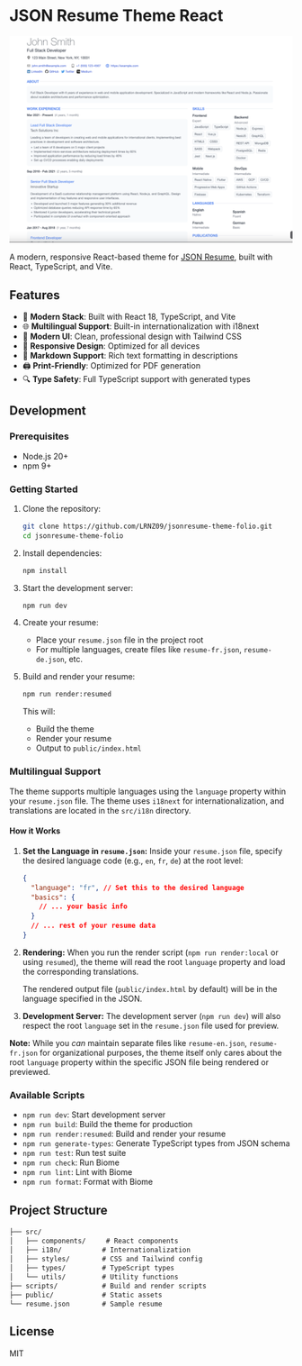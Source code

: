 # JSON Resume Theme React

![](screenshot.png)

A modern, responsive React-based theme for [JSON Resume](https://jsonresume.org/), built with React, TypeScript, and Vite.

## Features

- 🚀 **Modern Stack**: Built with React 18, TypeScript, and Vite
- 🌐 **Multilingual Support**: Built-in internationalization with i18next
- 🎨 **Modern UI**: Clean, professional design with Tailwind CSS
- 📱 **Responsive Design**: Optimized for all devices
- 📝 **Markdown Support**: Rich text formatting in descriptions
- 🖨️ **Print-Friendly**: Optimized for PDF generation
- 🔍 **Type Safety**: Full TypeScript support with generated types

## Development

### Prerequisites

- Node.js 20+
- npm 9+

### Getting Started

1. Clone the repository:

   ```bash
   git clone https://github.com/LRNZ09/jsonresume-theme-folio.git
   cd jsonresume-theme-folio
   ```

2. Install dependencies:

   ```bash
   npm install
   ```

3. Start the development server:

   ```bash
   npm run dev
   ```

4. Create your resume:

   - Place your `resume.json` file in the project root
   - For multiple languages, create files like `resume-fr.json`, `resume-de.json`, etc.

5. Build and render your resume:
   ```bash
   npm run render:resumed
   ```
   This will:
   - Build the theme
   - Render your resume
   - Output to `public/index.html`

### Multilingual Support

The theme supports multiple languages using the `language` property within your `resume.json` file. The theme uses `i18next` for internationalization, and translations are located in the `src/i18n` directory.

#### How it Works

1.  **Set the Language in `resume.json`:**
    Inside your `resume.json` file, specify the desired language code (e.g., `en`, `fr`, `de`) at the root level:

    ```json
    {
      "language": "fr", // Set this to the desired language
      "basics": {
        // ... your basic info
      }
      // ... rest of your resume data
    }
    ```

2.  **Rendering:**
    When you run the render script (`npm run render:local` or using `resumed`), the theme will read the root `language` property and load the corresponding translations.

    The rendered output file (`public/index.html` by default) will be in the language specified in the JSON.

3.  **Development Server:**
    The development server (`npm run dev`) will also respect the root `language` set in the `resume.json` file used for preview.

**Note:** While you _can_ maintain separate files like `resume-en.json`, `resume-fr.json` for organizational purposes, the theme itself only cares about the root `language` property within the specific JSON file being rendered or previewed.

### Available Scripts

- `npm run dev`: Start development server
- `npm run build`: Build the theme for production
- `npm run render:resumed`: Build and render your resume
- `npm run generate-types`: Generate TypeScript types from JSON schema
- `npm run test`: Run test suite
- `npm run check`: Run Biome
- `npm run lint`: Lint with Biome
- `npm run format`: Format with Biome

## Project Structure

```
├── src/
│   ├── components/     # React components
│   ├── i18n/          # Internationalization
│   ├── styles/        # CSS and Tailwind config
│   ├── types/         # TypeScript types
│   └── utils/         # Utility functions
├── scripts/           # Build and render scripts
├── public/            # Static assets
└── resume.json        # Sample resume
```

## License

MIT
